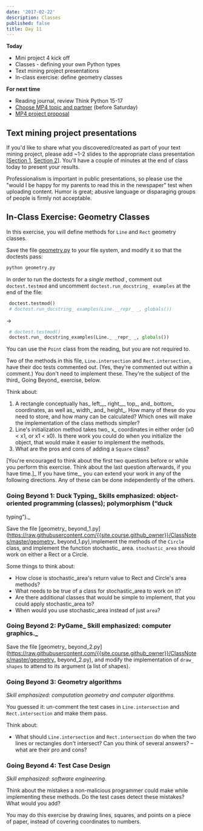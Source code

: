 ```yaml
---
date: '2017-02-22'
description: Classes
published: false
title: Day 11
---
```


**Today**

* Mini project 4 kick off
* Classes - defining your own Python types
* Text mining project presentations
* In-class exercise: define geometry classes

**For next time**

* Reading journal, review Think Python 15-17
* [Choose MP4 topic and partner](/assignments/interactive-visualization#getting-started) (before Saturday)
* [MP4 project proposal](/assignments/interactive-visualization#project-proposal)


## Text mining project presentations

If you'd like to share what you discovered/created as part of your text mining
project, please add ~1-2 slides to the appropriate class presentation
[[Section 1](https://docs.google.com/presentation/d/1rTXarYGF4fp8cYALGSJv5AMNk0PIe8RnMqkDFnfAqS4/edit?usp=sharing),
[Section 2](https://docs.google.com/presentation/d/1VvfAsA7XPUs9n1CoLvAuK1CHncu4AiIKFzvzI30IDlo/edit?usp=sharing)].
You'll have a couple of minutes at the end of class today to present your
results.

Professionalism is important in public presentations, so please use the "would
I be happy for my parents to read this in the newspaper" test when uploading
content. Humor is great; abusive language or disparaging groups of people is
firmly not acceptable.

## In-Class Exercise: Geometry Classes

In this exercise, you will define methods for `Line` and `Rect` geometry
classes.

Save the file
[geometry.py](https://raw.githubusercontent.com/{{site.course.github_owner}}/ClassNotes/master/geometry.py)
to your file system, and modify it so that the doctests pass:

``` bash
python geometry.py
```

In order to run the doctests for a _single method_ , comment out
`doctest.testmod` and uncomment `doctest.run_docstring_ examples` at the end of
the file:

``` python
 doctest.testmod()
 # doctest.run_docstring_ examples(Line.__repr_ _, globals())
```
→
``` python
 # doctest.testmod()
 doctest.run_ docstring_examples(Line._ _repr_ _, globals())
```

You can use the `Point` class from the reading, but you are not required to.

Two of the methods in this file, `Line.intersection` and `Rect.intersection`,
have their doc tests commented out. (Yes, they're commented out within a
comment.) You don't need to implement these. They're the subject of the third_ Going Beyond_ exercise, below.

Think about:

1. A rectangle conceptually has_ left_,_ right_,_ top_, and_ bottom_ coordinates, as well as_ width_ and_ height_. How many of these do you need to store, and how many can be calculated? Which ones will make the implementation of the class methods simpler?
2. Line's initialization method takes two_ x_ coordinates in either order (x0 &lt; x1, or x1 &lt; x0). Is there work you could do when you initialize the object, that would make it easier to implement the methods.
3. What are the pros and cons of adding a `Square` class?

[You're encouraged to think about the first two questions before or while you
perform this exercise. Think about the last question afterwards, if you have
time.]_ If you have time_, you can extend your work in any of the following
directions. Any of these can be done independently of the others.

### Going Beyond 1: Duck Typing_ Skills emphasized: object-oriented programming (classes); polymorphism (“duck
typing”)._

Save the file
[geometry_ beyond_1.py](https://raw.githubusercontent.com/{{site.course.github_owner}}/ClassNotes/master/geometry_ beyond_1.py),implement
the methods of the `Circle` class, and implement the function stochastic_ area.
`stochastic_area` should work on either a Rect or a Circle.

Some things to think about:

* How close is stochastic_area's return value to Rect and Circle's area methods?
* What needs to be true of a class for stochastic_area to work on it?
* Are there additional classes that would be simple to implement, that you could apply stochastic_area to?
* When would you use stochastic_area instead of just `area`?

### Going Beyond 2: PyGame_ Skill emphasized: computer graphics._

Save the file
[geometry_ beyond_2.py](https://raw.githubusercontent.com/{{site.course.github_owner}}/ClassNotes/master/geometry_ beyond_2.py),
and modify the implementation of `draw_ shapes` to attend to its argument (a
list of shapes).


### Going Beyond 3: Geometry algorithms

_Skill emphasized: computation geometry and computer algorithms._

You guessed it: un-comment the test cases in `Line.intersection` and
`Rect.intersection` and make them pass.

Think about:

* What should `Line.intersection` and `Rect.intersection` do when the two lines or rectangles don't intersect? Can you think of several answers? – what are their pro and cons?


### Going Beyond 4: Test Case Design

_Skill emphasized: software engineering._

Think about the mistakes a non-malicious programmer could make while
implementing these methods. Do the test cases detect these mistakes? What
would you add?

You may do this exercise by drawing lines, squares, and points on a piece of
paper, instead of covering coordinates to numbers.
